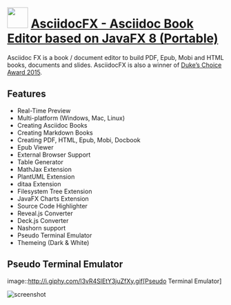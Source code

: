 ﻿# <img src="https://cdn.jsdelivr.net/gh/chtof/chocolatey-packages/automatic/asciidocfx.portable/asciidocfx.png" width="48" height="48"/> [AsciidocFX - Asciidoc Book Editor based on JavaFX 8 (Portable)](https://chocolatey.org/packages/asciidocfx.portable)

Asciidoc FX is a book / document editor to build PDF, Epub, Mobi and HTML books, documents and slides. AsciidocFX is also a winner of [Duke’s Choice Award 2015](https://www.oracle.com/corporate/pressrelease/dukes-award-102815.html).
## Features

* Real-Time Preview
* Multi-platform (Windows, Mac, Linux)
* Creating Asciidoc Books
* Creating Markdown Books
* Creating PDF, HTML, Epub, Mobi, Docbook
* Epub Viewer
* External Browser Support
* Table Generator
* MathJax Extension
* PlantUML Extension
* ditaa Extension
* Filesystem Tree Extension
* JavaFX Charts Extension
* Source Code Highlighter
* Reveal.js Converter
* Deck.js Converter
* Nashorn support
* Pseudo Terminal Emulator
* Themeing (Dark & White)

## Pseudo Terminal Emulator
image::http://i.giphy.com/l3vR4SlEtY3juZfXy.gif[Pseudo Terminal Emulator]

![screenshot](https://cdn.jsdelivr.net/gh/chtof/chocolatey-packages/automatic/asciidocfx.portable/screenshot.png)
